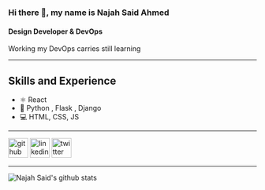 ### Hi there 👋, my name is Najah Said Ahmed
#### Design  Developer & DevOps 
Working my DevOps carries still learning 

---


## Skills and Experience
* ⚛ React
* 📱  Python , Flask , Django
* 💻 HTML, CSS, JS

---

[<img src='https://cdn.jsdelivr.net/npm/simple-icons@3.0.1/icons/github.svg' alt='github' height='40'>](https://github.com/Najah-Ahmed/)  [<img src='https://cdn.jsdelivr.net/npm/simple-icons@3.0.1/icons/linkedin.svg' alt='linkedin' height='40'>](https://www.linkedin.com/in/najah-ahmed-3a74b5192/)  [<img src='https://cdn.jsdelivr.net/npm/simple-icons@3.0.1/icons/twitter.svg' alt='twitter' height='40'>](https://twitter.com/najaah4434)   
___

![Najah Said's github stats](https://github-readme-stats.vercel.app/api?username=najah-ahmed&show_icons=true&theme=dracula)
